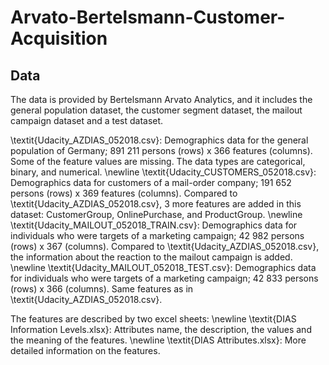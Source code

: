 # Arvato-Bertelsmann-Customer-Acquisition


## Data

The data is provided by Bertelsmann Arvato Analytics, and it includes the general population dataset, the customer segment dataset, the mailout campaign dataset and a test dataset. 

\textit{Udacity\_AZDIAS\_052018.csv}: Demographics data for the general population of Germany; 891 211 persons (rows) x 366 features (columns). Some of the feature values are missing. The data types are categorical, binary, and numerical. 
\newline
\textit{Udacity\_CUSTOMERS\_052018.csv}: Demographics data for customers of a mail-order company; 191 652 persons (rows) x 369 features (columns). Compared to \textit{Udacity\_AZDIAS\_052018.csv}, 3 more features are added in this dataset: CustomerGroup, OnlinePurchase, and ProductGroup. 
\newline
\textit{Udacity\_MAILOUT\_052018\_TRAIN.csv}: Demographics data for individuals who were targets of a marketing campaign; 42 982 persons (rows) x 367 (columns). Compared to \textit{Udacity\_AZDIAS\_052018.csv}, the information about the reaction to the mailout campaign is added.  
\newline
\textit{Udacity\_MAILOUT\_052018\_TEST.csv}: Demographics data for individuals who were targets of a marketing campaign; 42 833 persons (rows) x 366 (columns). Same features as in \textit{Udacity\_AZDIAS\_052018.csv}. 

The features are described by two excel sheets:
\newline
\textit{DIAS Information Levels.xlsx}: Attributes name, the description, the values and the meaning of the features.
\newline
\textit{DIAS Attributes.xlsx}: More detailed information on the features.